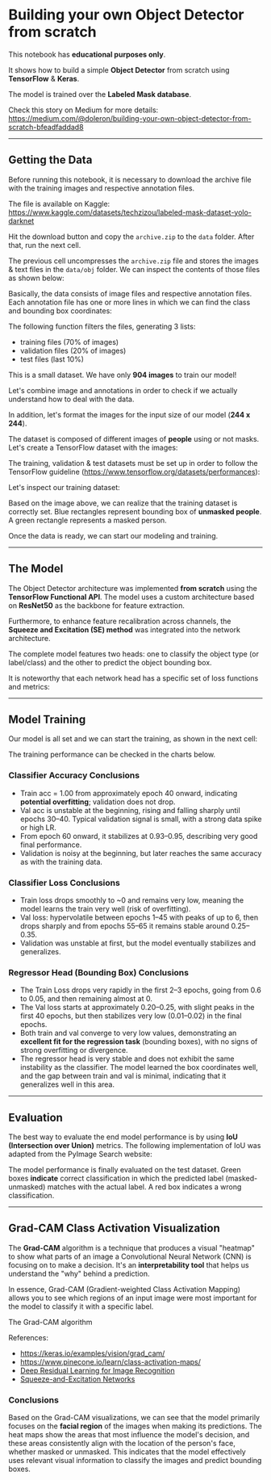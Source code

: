 # Building your own Object Detector from scratch

This notebook has **educational purposes only**.

It shows how to build a simple **Object Detector** from scratch using **TensorFlow** & **Keras**.

The model is trained over the **Labeled Mask database**.

Check this story on Medium for more details: https://medium.com/@doleron/building-your-own-object-detector-from-scratch-bfeadfaddad8

---

## Getting the Data

Before running this notebook, it is necessary to download the archive file with the training images and respective annotation files.

The file is available on Kaggle: https://www.kaggle.com/datasets/techzizou/labeled-mask-dataset-yolo-darknet

Hit the download button and copy the `archive.zip` to the `data` folder. After that, run the next cell.

The previous cell uncompresses the `archive.zip` file and stores the images & text files in the `data/obj` folder. We can inspect the contents of those files as shown below:

Basically, the data consists of image files and respective annotation files. Each annotation file has one or more lines in which we can find the class and bounding box coordinates:

The following function filters the files, generating 3 lists:

- training files (70% of images)
- validation files (20% of images)
- test files (last 10%)

This is a small dataset. We have only **904 images** to train our model!

Let's combine image and annotations in order to check if we actually understand how to deal with the data.

In addition, let's format the images for the input size of our model (**244 x 244**).

The dataset is composed of different images of **people** using or not masks. Let's create a TensorFlow dataset with the images:

The training, validation & test datasets must be set up in order to follow the TensorFlow guideline (https://www.tensorflow.org/datasets/performances):

Let's inspect our training dataset:

Based on the image above, we can realize that the training dataset is correctly set. Blue rectangles represent bounding box of **unmasked people**. A green rectangle represents a masked person.

Once the data is ready, we can start our modeling and training.

---

## The Model

The Object Detector architecture was implemented **from scratch** using the **TensorFlow Functional API**. The model uses a custom architecture based on **ResNet50** as the backbone for feature extraction.

Furthermore, to enhance feature recalibration across channels, the **Squeeze and Excitation (SE) method** was integrated into the network architecture.

The complete model features two heads: one to classify the object type (or label/class) and the other to predict the object bounding box.

It is noteworthy that each network head has a specific set of loss functions and metrics:

---

## Model Training

Our model is all set and we can start the training, as shown in the next cell:

The training performance can be checked in the charts below.

### **Classifier Accuracy Conclusions**

* Train acc = 1.00 from approximately epoch 40 onward, indicating **potential overfitting**; validation does not drop.
* Val acc is unstable at the beginning, rising and falling sharply until epochs 30–40. Typical validation signal is small, with a strong data spike or high LR.
* From epoch 60 onward, it stabilizes at 0.93–0.95, describing very good final performance.
* Validation is noisy at the beginning, but later reaches the same accuracy as with the training data.

### **Classifier Loss Conclusions**

* Train loss drops smoothly to ~0 and remains very low, meaning the model learns the train very well (risk of overfitting).
* Val loss: hypervolatile between epochs 1–45 with peaks of up to 6, then drops sharply and from epochs 55–65 it remains stable around 0.25–0.35.
* Validation was unstable at first, but the model eventually stabilizes and generalizes.

### **Regressor Head (Bounding Box) Conclusions**

* The Train Loss drops very rapidly in the first 2–3 epochs, going from 0.6 to 0.05, and then remaining almost at 0.
* The Val loss starts at approximately 0.20–0.25, with slight peaks in the first 40 epochs, but then stabilizes very low (0.01–0.02) in the final epochs.
* Both train and val converge to very low values, demonstrating an **excellent fit for the regression task** (bounding boxes), with no signs of strong overfitting or divergence.
* The regressor head is very stable and does not exhibit the same instability as the classifier. The model learned the box coordinates well, and the gap between train and val is minimal, indicating that it generalizes well in this area.

---

## Evaluation

The best way to evaluate the end model performance is by using **IoU (Intersection over Union)** metrics. The following implementation of IoU was adapted from the PyImage Search website:

The model performance is finally evaluated on the test dataset. Green boxes **indicate** correct classification in which the predicted label (masked-unmasked) matches with the actual label. A red box indicates a wrong classification.

---

## **Grad-CAM Class Activation Visualization**

The **Grad-CAM** algorithm is a technique that produces a visual "heatmap" to show what parts of an image a Convolutional Neural Network (CNN) is focusing on to make a decision. It's an **interpretability tool** that helps us understand the "why" behind a prediction.

In essence, Grad-CAM (Gradient-weighted Class Activation Mapping) allows you to see which regions of an input image were most important for the model to classify it with a specific label.

The Grad-CAM algorithm

References:
- https://keras.io/examples/vision/grad_cam/
- https://www.pinecone.io/learn/class-activation-maps/
- [Deep Residual Learning for Image Recognition](https://arxiv.org/pdf/1709.01507)
- [Squeeze-and-Excitation Networks](https://arxiv.org/pdf/1512.03385)

### **Conclusions**

Based on the Grad-CAM visualizations, we can see that the model primarily focuses on the **facial region** of the images when making its predictions. The heat maps show the areas that most influence the model's decision, and these areas consistently align with the location of the person's face, whether masked or unmasked. This indicates that the model effectively uses relevant visual information to classify the images and predict bounding boxes.
